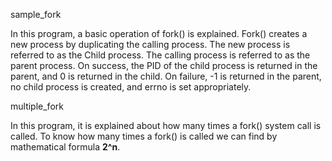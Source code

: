 sample_fork

In this program, a basic operation of fork() is explained. Fork() creates a new process by duplicating 
the calling process. The new process is referred to as the Child process. The calling process is referred to
as the parent process. On success, the PID of the child process is returned in the parent, and 0 is returned
in the child. On failure, -1 is returned in the parent, no child process is created, and errno is set appropriately.

multiple_fork

In this program, it is explained about how many times a fork() system call is called. To know how many times a fork()
is called we can find by mathematical formula **2^n**. 
